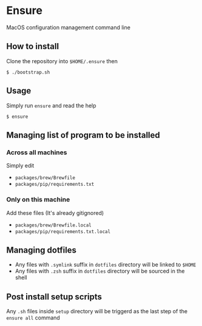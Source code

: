 # Ensure
MacOS configuration management command line

## How to install
Clone the repository into `$HOME/.ensure` then

    $ ./bootstrap.sh

## Usage
Simply run `ensure` and read the help

    $ ensure

## Managing list of program to be installed
### Across all machines
Simply edit
- `packages/brew/Brewfile`
- `packages/pip/requirements.txt`
### Only on this machine
Add these files (It's already gitignored)
- `packages/brew/Brewfile.local`
- `packages/pip/requirements.txt.local`

## Managing dotfiles
- Any files with `.symlink` suffix in `dotfiles` directory will be linked to `$HOME`
- Any files with `.zsh` suffix in `dotfiles` directory will be sourced in the shell

## Post install setup scripts
Any `.sh` files inside `setup` directory will be triggerd as the last step of the `ensure all` command
